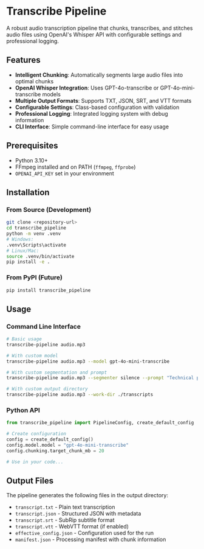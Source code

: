 # Transcribe Pipeline

A robust audio transcription pipeline that chunks, transcribes, and stitches audio files using OpenAI's Whisper API with configurable settings and professional logging.

## Features

- **Intelligent Chunking**: Automatically segments large audio files into optimal chunks
- **OpenAI Whisper Integration**: Uses GPT-4o-transcribe or GPT-4o-mini-transcribe models
- **Multiple Output Formats**: Supports TXT, JSON, SRT, and VTT formats
- **Configurable Settings**: Class-based configuration with validation
- **Professional Logging**: Integrated logging system with debug information
- **CLI Interface**: Simple command-line interface for easy usage

## Prerequisites

- Python 3.10+
- FFmpeg installed and on PATH (`ffmpeg`, `ffprobe`)
- `OPENAI_API_KEY` set in your environment

## Installation

### From Source (Development)
```bash
git clone <repository-url>
cd transcribe_pipeline
python -m venv .venv
# Windows:
.venv\Scripts\activate
# Linux/Mac:
source .venv/bin/activate
pip install -e .
```

### From PyPI (Future)
```bash
pip install transcribe_pipeline
```

## Usage

### Command Line Interface

```bash
# Basic usage
transcribe-pipeline audio.mp3

# With custom model
transcribe-pipeline audio.mp3 --model gpt-4o-mini-transcribe

# With custom segmentation and prompt
transcribe-pipeline audio.mp3 --segmenter silence --prompt "Technical presentation"

# With custom output directory
transcribe-pipeline audio.mp3 --work-dir ./transcripts
```

### Python API

```python
from transcribe_pipeline import PipelineConfig, create_default_config

# Create configuration
config = create_default_config()
config.model.model = "gpt-4o-mini-transcribe"
config.chunking.target_chunk_mb = 20

# Use in your code...
```

## Output Files

The pipeline generates the following files in the output directory:
- `transcript.txt` - Plain text transcription
- `transcript.json` - Structured JSON with metadata
- `transcript.srt` - SubRip subtitle format
- `transcript.vtt` - WebVTT format (if enabled)
- `effective_config.json` - Configuration used for the run
- `manifest.json` - Processing manifest with chunk information